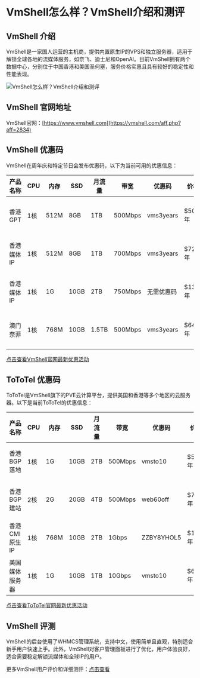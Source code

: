 # VmShell怎么样？VmShell介绍和测评

## VmShell 介绍
VmShell是一家国人运营的主机商，提供内置原生IP的VPS和独立服务器，适用于解锁全球各地的流媒体服务，如奈飞、迪士尼和OpenAI。目前VmShell拥有两个数据中心，分别位于中国香港和美国圣何塞，服务价格实惠且具有较好的稳定性和性能表现。

![VmShell怎么样？VmShell介绍和测评](https://github.com/user-attachments/assets/1abbeb9b-5d35-4c13-9020-a701bc48e3f9)

## VmShell 官网地址
VmShell官网：[https://www.vmshell.com](https://vmshell.com/aff.php?aff=2834)

## VmShell 优惠码
VmShell在周年庆和特定节日会发布优惠码，以下为当前可用的优惠信息：

| 产品名称     | CPU  | 内存  | SSD  | 月流量 | 带宽   | 优惠码       | 价格     | 详情  |
|-------------|------|-------|------|--------|--------|--------------|----------|-------|
| 香港GPT      | 1核  | 512M  | 8GB  | 1TB    | 500Mbps| vms3years    | $50/年   | [查看详情](https://vmshell.com/aff.php?aff=2834&pid=5) |
| 香港媒体IP   | 1核  | 512M  | 8GB  | 1TB    | 700Mbps| vms3years    | $72/年   | [查看详情](https://vmshell.com/aff.php?aff=2834&pid=7) |
| 香港媒体IP   | 1核  | 1G    | 10GB | 2TB    | 750Mbps| 无需优惠码   | $130/年  | [查看详情](https://vmshell.com/aff.php?aff=2834&pid=4) |
| 澳门奈菲     | 1核  | 768M  | 10GB | 1.5TB  | 500Mbps| vms3years    | $64/年   | [查看详情](https://vmshell.com/aff.php?aff=2834&pid=13) |

[点击查看VmShell官网最新优惠活动](https://vmshell.com/aff.php?aff=2834)

## ToToTel 优惠码
ToToTel是VmShell旗下的PVE云计算平台，提供美国和香港等多个地区的云服务器。以下是当前ToToTel的优惠信息：

| 产品名称        | CPU  | 内存  | SSD  | 月流量 | 带宽   | 优惠码       | 价格     | 详情  |
|-----------------|------|-------|------|--------|--------|--------------|----------|-------|
| 香港BGP落地      | 1核  | 1G    | 10GB | 2TB    | 500Mbps| vmsto10      | $50/年   | [查看详情](https://portal.tototel.com/aff.php?aff=128&pid=9) |
| 香港BGP建站      | 2核  | 2G    | 20GB | 4TB    | 500Mbps| web60off     | $72/年   | [查看详情](https://portal.tototel.com/aff.php?aff=128&pid=8) |
| 香港CMI原生IP    | 1核  | 768M  | 10GB | 2TB    | 1Gbps  | ZZBY8YHOL5   | $130/年  | [查看详情](https://portal.tototel.com/aff.php?aff=128&pid=1) |
| 美国媒体服务器   | 1核  | 1G    | 10GB | 1TB    | 10Gbps | vmsto10      | $64/年   | [查看详情](https://portal.tototel.com/aff.php?aff=128&pid=5) |

[点击查看ToToTel官网最新优惠活动](https://portal.tototel.com/aff.php?aff=128)

## VmShell 评测
VmShell的后台使用了WHMCS管理系统，支持中文，使用简单且直观，特别适合新手用户快速上手。此外，VmShell对客户管理面板进行了优化，用户体验良好，适合需要稳定解锁流媒体和全球IP的用户。

更多VmShell用户评价和详细测评：[点击查看](https://vmshell.com/aff.php?aff=2834)
